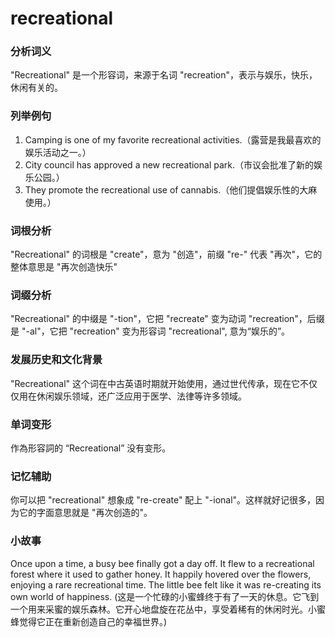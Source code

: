 # recreational

### 分析词义

  

"Recreational" 是一个形容词，来源于名词 "recreation"，表示与娱乐，快乐，休闲有关的。

  

### 列举例句

  

1.  Camping is one of my favorite recreational activities.（露营是我最喜欢的娱乐活动之一。）
2.  City council has approved a new recreational park.（市议会批准了新的娱乐公园。）
3.  They promote the recreational use of cannabis.（他们提倡娱乐性的大麻使用。）

  

### 词根分析

  

"Recreational" 的词根是 "create"，意为 "创造"，前缀 "re-" 代表 "再次"，它的整体意思是 "再次创造快乐"

  

### 词缀分析

  

"Recreational" 的中缀是 "-tion"，它把 "recreate" 变为动词 "recreation"，后缀是 "-al"，它把 "recreation" 变为形容词 "recreational", 意为“娱乐的”。

  

### 发展历史和文化背景

  

"Recreational" 这个词在中古英语时期就开始使用，通过世代传承，现在它不仅仅用在休闲娱乐领域，还广泛应用于医学、法律等许多领域。

  

### 单词变形

  

作為形容詞的 “Recreational” 没有变形。

  

### 记忆辅助

  

你可以把 "recreational" 想象成 "re-create" 配上 "-ional"。这样就好记很多，因为它的字面意思就是 "再次创造的"。

  

### 小故事

  

Once upon a time, a busy bee finally got a day off. It flew to a recreational forest where it used to gather honey. It happily hovered over the flowers, enjoying a rare recreational time. The little bee felt like it was re-creating its own world of happiness. (这是一个忙碌的小蜜蜂终于有了一天的休息。它飞到一个用来采蜜的娱乐森林。它开心地盘旋在花丛中，享受着稀有的休闲时光。小蜜蜂觉得它正在重新创造自己的幸福世界。)
